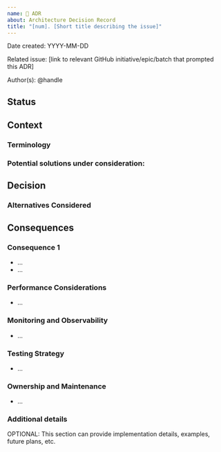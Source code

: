 ```yaml
---
name: 🏢 ADR
about: Architecture Decision Record
title: "[num]. [Short title describing the issue]"
---
```


Date created: YYYY-MM-DD

Related issue: [link to relevant GitHub initiative/epic/batch that prompted this ADR]

Author(s): @handle

## Status

<!--
- Draft
- Proposed
- Accepted
- Abandoned
- Rejected 
- Deprecated 
- Superseded
-->

## Context

<!-- What is the issue we're seeing that is motivating this decision or change -->

### Terminology

<!-- terms defined in the format below:
- **Term1**: ... 
- **Term2**: ...
- ...
-->

### Potential solutions under consideration:

<!-- Solutions considered -->

## Decision

<!-- What is the change we're proposing and/or doing? Why was it chosen out of all the options that were considered -->

### Alternatives Considered

<!-- Alternatives Considered -->

## Consequences
<!-- What becomes easier or more difficult to do because of this change? Are there any risks or unknowns -->

### Consequence 1
- ...
- ...
  
### Performance Considerations
- ...
  
### Monitoring and Observability
- ...
  
### Testing Strategy
- ...

### Ownership and Maintenance
- ...

### Additional details

OPTIONAL: This section can provide implementation details, examples, future plans, etc.

